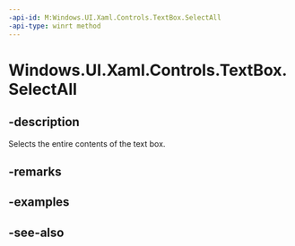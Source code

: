 ```yaml
---
-api-id: M:Windows.UI.Xaml.Controls.TextBox.SelectAll
-api-type: winrt method
---
```


<!-- Method syntax
public void SelectAll()
-->

# Windows.UI.Xaml.Controls.TextBox.SelectAll

## -description
Selects the entire contents of the text box.



## -remarks

## -examples

## -see-also
